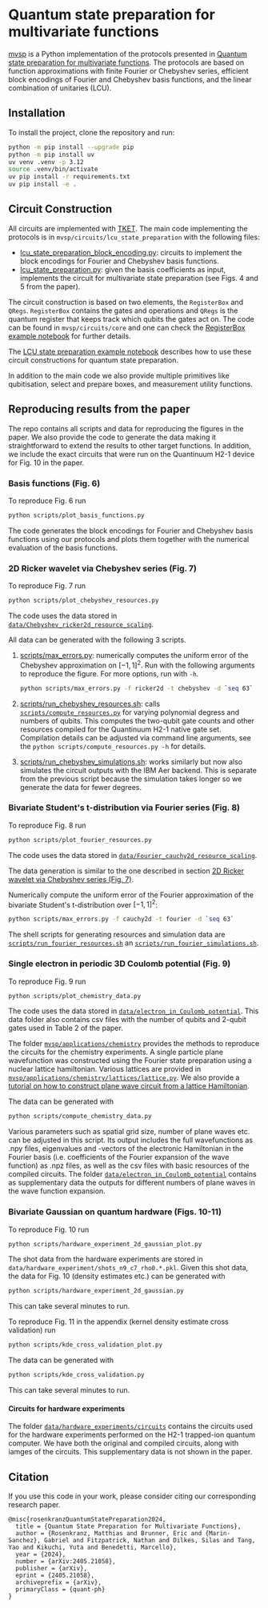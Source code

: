 # Quantum state preparation for multivariate functions

[mvsp](https://github.com/CQCL/mvsp) is a Python implementation of the protocols presented in [Quantum state preparation for multivariate functions](https://arxiv.org/abs/2405.21058). The protocols are based on function approximations with finite Fourier or Chebyshev series, efficient block encodings of Fourier and Chebyshev basis functions, and the linear combination of unitaries (LCU).

## Installation

To install the project, clone the repository and run:

```sh
python -m pip install --upgrade pip
python -m pip install uv
uv venv .venv -p 3.12
source .venv/bin/activate
uv pip install -r requirements.txt
uv pip install -e .
```

## Circuit Construction

All circuits are implemented with [TKET](https://github.com/CQCL/tket). The main code implementing the protocols is in `mvsp/circuits/lcu_state_preparation` with the following files:

- [lcu_state_preparation_block_encoding.py](mvsp/circuits/lcu_state_preparation/lcu_state_preparation_block_encoding.py): circuits to implement the block encodings for Fourier and Chebyshev basis functions.
- [lcu_state_preparation.py](mvsp/circuits/lcu_state_preparation/lcu_state_preparation.py): given the basis coefficients as input, implements the circuit for multivariate state preparation (see Figs. 4 and 5 from the paper).
  
The circuit construction is based on two elements, the `RegisterBox` and `QRegs`. `RegisterBox` contains the gates and operations and `QRegs` is the quantum register that keeps track which qubits the gates act on. The code can be found in `mvsp/circuits/core` and one can check the [RegisterBox example notebook](examples/circuits/intro_registerbox.ipynb) for further details.

The [LCU state preparation example notebook](examples/circuits/LCUStatePreparationBox_example.ipynb) describes how to use these circuit constructions for quantum state preparation.

In addition to the main code we also provide multiple primitives like qubitisation, select and prepare boxes, and measurement utility functions.

## Reproducing results from the paper

The repo contains all scripts and data for reproducing the figures in the paper. We also provide the code to generate the data making it straightforward to extend the results to other target functions. In addition, we include the exact circuits that were run on the Quantinuum H2-1 device for Fig. 10 in the paper.

### Basis functions (Fig. 6)

To reproduce Fig. 6 run

```sh
python scripts/plot_basis_functions.py
```

The code generates the block encodings for Fourier and Chebyshev basis functions using our protocols and plots them together with the numerical evaluation of the basis functions.

### 2D Ricker wavelet via Chebyshev series (Fig. 7)

To reproduce Fig. 7 run

```sh
python scripts/plot_chebyshev_resources.py
```

The code uses the data stored in [`data/Chebyshev_ricker2d_resource_scaling`](data/Chebyshev_ricker2d_resource_scaling).

All data can be generated with the following 3 scripts.

1. [scripts/max_errors.py](scripts/max_errors.py): numerically computes the uniform error of the Chebyshev approximation on $[-1,1]^2$. Run with the following arguments to reproduce the figure. For more options, run with `-h`.

    ```sh
    python scripts/max_errors.py -f ricker2d -t chebyshev -d `seq 63`
    ```

2. [scripts/run_chebyshev_resources.sh](scripts/run_chebyshev_resources.sh): calls [`scripts/compute_resources.py`](scripts/compute_resources.py) for varying polynomial degress and numbers of qubits. This computes the two-qubit gate counts and other resources compiled for the Quantinuum H2-1 native gate set. Compilation details can be adjusted via command line arguments, see the `python scripts/compute_resources.py -h` for details.
3. [scripts/run_chebyshev_simulations.sh](scripts/run_chebyshev_simulations.sh): works similarly but now also simulates the circuit outputs with the IBM Aer backend. This is separate from the previous script because the simulation takes longer so we generate the data for fewer degrees.

### Bivariate Student's t-distribution via Fourier series (Fig. 8)

To reproduce Fig. 8 run

```sh
python scripts/plot_fourier_resources.py
```

The code uses the data stored in [`data/Fourier_cauchy2d_resource_scaling`](data/Fourier_cauchy2d_resource_scaling).

The data generation is similar to the one described in section [2D Ricker wavelet via Chebyshev series (Fig. 7)](#2d-ricker-wavelet-via-chebyshev-series-fig-7).

Numerically compute the uniform error of the Fourier approximation of the bivariate Student's t-distribution over $[-1, 1]^2$:

```sh
python scripts/max_errors.py -f cauchy2d -t fourier -d `seq 63`
```

The shell scripts for generating resources and simulation data are [`scripts/run_fourier_resources.sh`](scripts/run_fourier_resources.sh) an [`scripts/run_fourier_simulations.sh`](scripts/run_fourier_simulations.sh).

### Single electron in periodic 3D Coulomb potential (Fig. 9)

To reproduce Fig. 9 run

```sh
python scripts/plot_chemistry_data.py
```

The code uses the data stored in [`data/electron_in_Coulomb_potential`](data/electron_in_Coulomb_potential). This data folder also contains csv files with the number of qubits and 2-qubit gates used in Table 2 of the paper.

The folder  [`mvsp/applications/chemistry`](mvsp/applications/chemistry) provides the methods to reproduce the circuits for the chemistry experiments. A single particle plane wavefunction was constructed using the Fourier state preparation using a nuclear lattice hamiltonian. Various lattices are provided in [`mvsp/applications/chemistry/lattices/lattice.py`](mvsp/applications/chemistry/lattices/lattice.py). We also provide a [tutorial on how to construct plane wave circuit from a lattice Hamiltonian](examples/circuit_plane_waves.ipynb).

The data can be generated with

```sh
python scripts/compute_chemistry_data.py
```

Various parameters such as spatial grid size, number of plane waves etc. can be adjusted in this script. Its output includes the full wavefunctions as .npy files, eigenvalues and -vectors of the electronic Hamiltonian in the Fourier basis (i.e. coefficients of the Fourier expansion of the wave function) as .npz files, as well as the csv files with basic resources of the compiled circuits. The folder [`data/electron_in_Coulomb_potential`](data/electron_in_Coulomb_potential) contains as supplementary data the outputs for different numbers of plane waves in the wave function expansion.

### Bivariate Gaussian on quantum hardware (Figs. 10-11)

To reproduce Fig. 10 run

```sh
python scripts/hardware_experiment_2d_gaussian_plot.py
```

The shot data from the hardware experiments are stored in `data/hardware_experiment/shots_n9_c7_rho0.*.pkl`. Given this shot data, the data for Fig. 10 (density estimates etc.) can be generated with

```sh
python scripts/hardware_experiment_2d_gaussian.py
```

This can take several minutes to run.

To reproduce Fig. 11 in the appendix (kernel density estimate cross validation) run

```sh
python scripts/kde_cross_validation_plot.py
```

The data can be generated with

```sh
python scripts/kde_cross_validation.py
```

This can take several minutes to run.

#### Circuits for hardware experiments

The folder [`data/hardware_experiments/circuits`](data/hardware_experiments/circuits) contains the circuits used for the hardware experiments performed on the H2-1 trapped-ion quantum computer. We have both the original and compiled circuits, along with iamges of the circuits. This supplementary data is not shown in the paper.

## Citation

If you use this code in your work, please consider citing our corresponding research paper.

```text
@misc{rosenkranzQuantumStatePreparation2024,
  title = {Quantum State Preparation for Multivariate Functions},
  author = {Rosenkranz, Matthias and Brunner, Eric and {Marin-Sanchez}, Gabriel and Fitzpatrick, Nathan and Dilkes, Silas and Tang, Yao and Kikuchi, Yuta and Benedetti, Marcello},
  year = {2024},
  number = {arXiv:2405.21058},
  publisher = {arXiv},
  eprint = {2405.21058},
  archiveprefix = {arXiv},
  primaryClass = {quant-ph}
}
```
